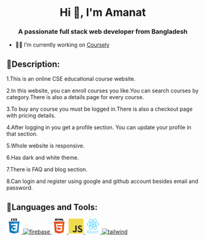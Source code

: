 <h1 align="center">Hi 👋, I'm Amanat</h1>
<h3 align="center">A passionate full stack web developer from Bangladesh</h3>

- 👨‍💻 I’m currently working on [Coursely](https://coursely-client.web.app/)

<h2 align="left">📝Description:</h2>
<p align="left">
1.This is an online CSE educational course website.
</p>
<p align="left">
2.In this website, you can enroll courses you like.You can search courses by category.There is also a details page for every course.
</p>
<p align="left">
3.To buy any course you must be logged in.There is also a checkout page with pricing details.
</p>
<p align="left">
4.After logging in you get a profile section. You can  update your profile in that section.
</p>
<p align="left">
5.Whole website is responsive.
</p>
<p align="left">
6.Has dark and white theme.
</p>
<p align="left">
7.There is FAQ and blog section.
</p>
<p align="left">
8.Can login and register using google and github account besides email and password.
</p>

<h2 align="left">🚀Languages and Tools:</h2>
<p align="left"> <a href="https://www.w3schools.com/css/" target="_blank" rel="noreferrer"> <img src="https://raw.githubusercontent.com/devicons/devicon/master/icons/css3/css3-original-wordmark.svg" alt="css3" width="40" height="40"/> </a> <a href="https://firebase.google.com/" target="_blank" rel="noreferrer"> <img src="https://www.vectorlogo.zone/logos/firebase/firebase-icon.svg" alt="firebase" width="40" height="40"/> </a> <a href="https://www.w3.org/html/" target="_blank" rel="noreferrer"> <img src="https://raw.githubusercontent.com/devicons/devicon/master/icons/html5/html5-original-wordmark.svg" alt="html5" width="40" height="40"/> </a> <a href="https://developer.mozilla.org/en-US/docs/Web/JavaScript" target="_blank" rel="noreferrer"> <img src="https://raw.githubusercontent.com/devicons/devicon/master/icons/javascript/javascript-original.svg" alt="javascript" width="40" height="40"/> </a>  <a href="https://reactjs.org/" target="_blank" rel="noreferrer"> <img src="https://raw.githubusercontent.com/devicons/devicon/master/icons/react/react-original-wordmark.svg" alt="react" width="40" height="40"/> </a> <a href="https://tailwindcss.com/" target="_blank" rel="noreferrer"> <img src="https://www.vectorlogo.zone/logos/tailwindcss/tailwindcss-icon.svg" alt="tailwind" width="40" height="40"/> </a> </p>

